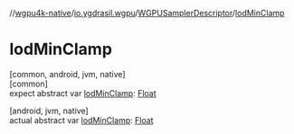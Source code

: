 //[wgpu4k-native](../../../index.md)/[io.ygdrasil.wgpu](../index.md)/[WGPUSamplerDescriptor](index.md)/[lodMinClamp](lod-min-clamp.md)

# lodMinClamp

[common, android, jvm, native]\
[common]\
expect abstract var [lodMinClamp](lod-min-clamp.md): [Float](https://kotlinlang.org/api/core/kotlin-stdlib/kotlin/-float/index.html)

[android, jvm, native]\
actual abstract var [lodMinClamp](lod-min-clamp.md): [Float](https://kotlinlang.org/api/core/kotlin-stdlib/kotlin/-float/index.html)